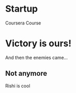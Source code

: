 Startup
=======

Coursera Course

# Victory is ours!

And then the enemies came...

## Not anymore

Rishi is cool

